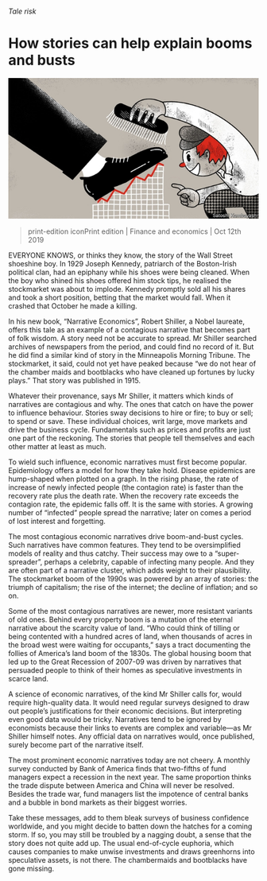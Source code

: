 ###### Tale risk

# How stories can help explain booms and busts 

![image](images/20191012_FND001_0.jpg) 

> print-edition iconPrint edition | Finance and economics | Oct 12th 2019 

EVERYONE KNOWS, or thinks they know, the story of the Wall Street shoeshine boy. In 1929 Joseph Kennedy, patriarch of the Boston-Irish political clan, had an epiphany while his shoes were being cleaned. When the boy who shined his shoes offered him stock tips, he realised the stockmarket was about to implode. Kennedy promptly sold all his shares and took a short position, betting that the market would fall. When it crashed that October he made a killing. 

In his new book, “Narrative Economics”, Robert Shiller, a Nobel laureate, offers this tale as an example of a contagious narrative that becomes part of folk wisdom. A story need not be accurate to spread. Mr Shiller searched archives of newspapers from the period, and could find no record of it. But he did find a similar kind of story in the Minneapolis Morning Tribune. The stockmarket, it said, could not yet have peaked because “we do not hear of the chamber maids and bootblacks who have cleaned up fortunes by lucky plays.” That story was published in 1915. 

Whatever their provenance, says Mr Shiller, it matters which kinds of narratives are contagious and why. The ones that catch on have the power to influence behaviour. Stories sway decisions to hire or fire; to buy or sell; to spend or save. These individual choices, writ large, move markets and drive the business cycle. Fundamentals such as prices and profits are just one part of the reckoning. The stories that people tell themselves and each other matter at least as much. 

To wield such influence, economic narratives must first become popular. Epidemiology offers a model for how they take hold. Disease epidemics are hump-shaped when plotted on a graph. In the rising phase, the rate of increase of newly infected people (the contagion rate) is faster than the recovery rate plus the death rate. When the recovery rate exceeds the contagion rate, the epidemic falls off. It is the same with stories. A growing number of “infected” people spread the narrative; later on comes a period of lost interest and forgetting. 

The most contagious economic narratives drive boom-and-bust cycles. Such narratives have common features. They tend to be oversimplified models of reality and thus catchy. Their success may owe to a “super-spreader”, perhaps a celebrity, capable of infecting many people. And they are often part of a narrative cluster, which adds weight to their plausibility. The stockmarket boom of the 1990s was powered by an array of stories: the triumph of capitalism; the rise of the internet; the decline of inflation; and so on. 

Some of the most contagious narratives are newer, more resistant variants of old ones. Behind every property boom is a mutation of the eternal narrative about the scarcity value of land. “Who could think of tilling or being contented with a hundred acres of land, when thousands of acres in the broad west were waiting for occupants,” says a tract documenting the follies of America’s land boom of the 1830s. The global housing boom that led up to the Great Recession of 2007-09 was driven by narratives that persuaded people to think of their homes as speculative investments in scarce land. 

A science of economic narratives, of the kind Mr Shiller calls for, would require high-quality data. It would need regular surveys designed to draw out people’s justifications for their economic decisions. But interpreting even good data would be tricky. Narratives tend to be ignored by economists because their links to events are complex and variable—as Mr Shiller himself notes. Any official data on narratives would, once published, surely become part of the narrative itself. 

The most prominent economic narratives today are not cheery. A monthly survey conducted by Bank of America finds that two-fifths of fund managers expect a recession in the next year. The same proportion thinks the trade dispute between America and China will never be resolved. Besides the trade war, fund managers list the impotence of central banks and a bubble in bond markets as their biggest worries. 

Take these messages, add to them bleak surveys of business confidence worldwide, and you might decide to batten down the hatches for a coming storm. If so, you may still be troubled by a nagging doubt, a sense that the story does not quite add up. The usual end-of-cycle euphoria, which causes companies to make unwise investments and draws greenhorns into speculative assets, is not there. The chambermaids and bootblacks have gone missing. 

